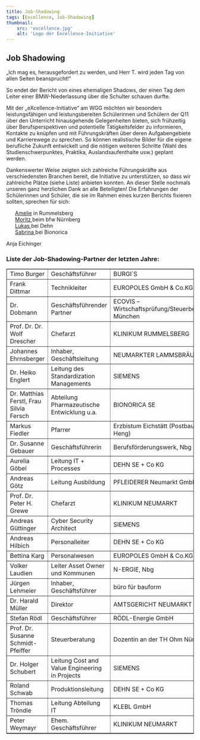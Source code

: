 ```yaml
---
title: Job-Shadowing
tags: [Excellence, Job-Shadowing]
thumbnail: 
    src: 'excellence.jpg'
    alt: 'Logo der Excellence-Initiative' 
---
```


## Job Shadowing

„Ich mag es, herausgefordert zu werden, und Herr T. wird jeden Tag von allen Seiten beansprucht!“

So endet der Bericht von eines ehemaligen Shadows, der einen Tag dem Leiter einer BMW-Niederlassung
über die Schulter schauen durfte. 

Mit der „eXcellence-Initiative“ am WGG möchten wir besonders
leistungsfähigen und leistungsbereiten Schülerinnen und Schülern der
Q11 über den Unterricht hinausgehende Gelegenheiten bieten, sich
frühzeitig über Berufsperspektiven und potentielle Tätigkeitsfelder
zu informieren, Kontakte zu knüpfen und mit Führungskräften über
deren Aufgabengebiete und Karrierewege zu sprechen. So können
realistische Bilder für die eigene berufliche Zukunft entwickelt und
die nötigen weiteren Schritte (Wahl des Studienschwerpunktes,
Praktika, Auslandsaufenthalte usw.) geplant werden.

Dankenswerter Weise zeigten sich zahlreiche Führungskräfte aus
verschiedensten Branchen bereit, die Initiative zu unterstützen, so
dass wir zahlreiche Plätze (siehe Liste) anbieten konnten. An dieser Stelle
nochmals unseren ganz herzlichen Dank an alle Beteiligten! Die
Erfahrungen der Schülerinnen und Schüler, die sie im Rahmen eines
kurzen Berichts fixieren sollten, sprechen für sich:

<ul style="list-style: none">
    <li><a href="/documents/chefarzt.pdf" target="_blank">Amelie</a> in Rummelsberg</li>
    <li><a href="/documents/geschaeftsfuehrung.pdf" target="_blank">Moritz </a>beim bfw Nürnberg</li>
    <li><a href="/documents/qualitaet.pdf" target="_blank">Lukas </a>bei Dehn</li>
    <li><a href="/documents/entwicklung.pdf" target="_blank">Sabrina </a>bei Bionorica</li>
</ul>

Anja Eichinger

### Liste der Job-Shadowing-Partner der letzten Jahre:

<table border="1">
    <tr>
        <td>Timo Burger</td>
        <td>Geschäftsführer</td>
        <td>BURGI´S</td>
    </tr>
    <tr>
        <td>Frank Dittmar</td>
        <td>Technikleiter</td>
        <td>EUROPOLES GmbH & Co.KG.</td>
    </tr>
    <tr>
        <td>Dr. Dobmann</td>
        <td>Geschäftsführender Partner</td>
        <td>ECOVIS – Wirtschaftsprüfung/Steuerberatung, München</td>
    </tr>
    <tr>
        <td>Prof. Dr. Dr. Wolf Drescher</td>
        <td>Chefarzt</td>
        <td>KLINIKUM RUMMELSBERG</td>
    </tr>
    <tr>
        <td>Johannes Ehrnsberger</td>
        <td>Inhaber, Geschäftsleitung</td>
        <td>NEUMARKTER LAMMSBRÄU</td>
    </tr>
    <tr>
        <td>Dr. Heiko Englert</td>
        <td>Leitung des Standardization Managements</td>
        <td>SIEMENS</td>
    </tr>
    <tr>
        <td>Dr. Matthias Ferstl, Frau Silvia Fersch</td>
        <td>Abteilung Pharmazeutische Entwicklung u.a.</td>
        <td>BIONORICA SE</td>
    </tr>
    <tr>
        <td>Markus Fiedler</td>
        <td>Pfarrer</td>
        <td>Erzbistum Eichstätt (Postbauer-Heng)</td>
    </tr>
    <tr>
        <td>Dr. Susanne Gebauer</td>
        <td>Geschäftsführerin</td>
        <td>Berufsförderungswerk, Nbg</td>
    </tr>
    <tr>
        <td>Aurelia Göbel</td>
        <td>Leitung IT + Processes</td>
        <td>DEHN SE + Co KG</td>
    </tr>
    <tr>
        <td>Andreas Götz</td>
        <td>Leitung Ausbildung</td>
        <td>PFLEIDERER Neumarkt GmbH</td>
    </tr>
    <tr>
        <td>Prof. Dr. Peter H. Grewe</td>
        <td>Chefarzt</td>
        <td>KLINIKUM NEUMARKT</td>
    </tr>
    <tr>
        <td>Andreas Güttinger</td>
        <td>Cyber Security Architect</td>
        <td>SIEMENS</td>
    </tr>
    <tr>
        <td>Andreas Hilbich</td>
        <td>Personalleiter</td>
        <td>DEHN SE + Co KG</td>
    </tr>
    <tr>
        <td>Bettina Karg</td>
        <td>Personalwesen</td>
        <td>EUROPOLES GmbH & Co.KG.</td>
    </tr>
    <tr>
        <td>Volker Laudien</td>
        <td>Leiter Asset Owner und Kommunen</td>
        <td>N-ERGIE, Nbg</td>
    </tr>
    <tr>
        <td>Jürgen Lehmeier</td>
        <td>Inhaber, Geschäftsführer</td>
        <td>büro für bauform</td>
    </tr>
    <tr>
        <td>Dr. Harald Müller</td>
        <td>Direktor</td>
        <td>AMTSGERICHT NEUMARKT</td>
    </tr>
    <tr>
        <td>Stefan Rödl</td>
        <td>Geschäftsführer</td>
        <td>RÖDL-Energie GmbH</td>
    </tr>
    <tr>
        <td>Prof. Dr. Susanne Schmidt-Pfeiffer</td>
        <td>Steuerberatung</td>
        <td>Dozentin an der TH Ohm Nürnberg</td>
    </tr>
    <tr>
        <td>Dr. Holger Schubert</td>
        <td>Leitung Cost and Value Engineering in Projects</td>
        <td>SIEMENS</td>
    </tr>
    <tr>
        <td>Roland Schwab</td>
        <td>Produktionsleitung</td>
        <td>DEHN SE + Co KG</td>
    </tr>
    <tr>
        <td>Thomas Tröndle</td>
        <td>Leitung Abteilung IT</td>
        <td>KLEBL GmbH</td>
    </tr>
    <tr>
        <td>Peter Weymayr</td>
        <td>Ehem. Geschäftsführer</td>
        <td>KLINIKUM NEUMARKT</td>
    </tr>
</table>